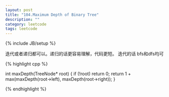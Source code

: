 ```yaml
---
layout: post
title: "104.Maximum Depth of Binary Tree"
description: ""
category: leetcode
tags: leetcode
---
```

{% include JB/setup %}

迭代或者递归都可以。递归的话更容易理解，代码更短。 迭代的话 bfs和dfs均可

{% highlight cpp %}

int maxDepth(TreeNode* root) {
  if (!root) return 0;
  return 1 + max(maxDepth(root->left), maxDepth(root->right));
}

{% endhighlight %}
